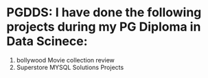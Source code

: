 # PGDDS: I have done the following projects during my PG Diploma in Data Scinece:
1. bollywood Movie collection review
2. Superstore MYSQL Solutions Projects
